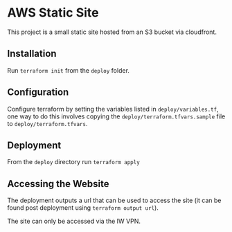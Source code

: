 # AWS Static Site

This project is a small static site hosted from an S3 bucket via cloudfront.

## Installation

Run `terraform init` from the `deploy` folder.

## Configuration

Configure terraform by setting the variables listed in `deploy/variables.tf`,
one way to do this involves copying the `deploy/terraform.tfvars.sample` file
to `deploy/terraform.tfvars`.

## Deployment

From the `deploy` directory run `terraform apply`

## Accessing the Website

The deployment outputs a url that can be used to access the site
(it can be found post deployment using `terraform output url`).

The site can only be accessed via the IW VPN.